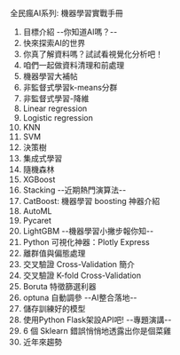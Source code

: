 全民瘋AI系列: 機器學習實戰手冊

1. 目標介紹
--你知道AI嗎？--
2. 快來探索AI的世界
4. 你真了解資料嗎？試試看視覺化分析吧！
5. 咱們一起做資料清理和前處理
3. 機器學習大補帖
6. 非監督式學習k-means分群
7. 非監督式學習-降維
8. Linear regression
9. Logistic regression
10. KNN
11. SVM
12. 決策樹
13. 集成式學習
14. 隨機森林
15. XGBoost
16. Stacking
--近期熱門演算法--
17. CatBoost: 機器學習 boosting 神器介紹
18. AutoML
19. Pycaret
20. LightGBM
--機器學習小撇步報你知--
23. Python 可視化神器：Plotly Express
24. 離群值與偏態處理
25. 交叉驗證 Cross-Validation 簡介
26. 交叉驗證 K-fold Cross-Validation
27. Boruta 特徵篩選利器
28. optuna 自動調參
--AI整合落地--
29. 儲存訓練好的模型
30. 使用Python Flask架設API吧!
--專題演講--
22. 6 個 Sklearn 錯誤悄悄地透露出你是個菜雞
23. 近年來趨勢

